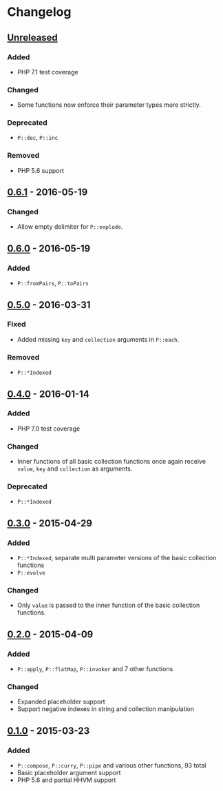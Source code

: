 # Changelog

## [Unreleased]
### Added
- PHP 7.1 test coverage

### Changed
- Some functions now enforce their parameter types more strictly.

### Deprecated
- `P::dec`, `P::inc`

### Removed
- PHP 5.6 support

## [0.6.1] - 2016-05-19
### Changed
- Allow empty delimiter for `P::explode`.

## [0.6.0] - 2016-05-19
### Added
- `P::fromPairs`, `P::toPairs`

## [0.5.0] - 2016-03-31
### Fixed
- Added missing `key` and `collection` arguments in `P::each`.

### Removed
- `P::*Indexed`

## [0.4.0] - 2016-01-14
### Added
- PHP 7.0 test coverage

### Changed
- Inner functions of all basic collection functions once again receive `value`, `key` and `collection` as arguments. 

### Deprecated
- `P::*Indexed`

## [0.3.0] - 2015-04-29
### Added
- `P::*Indexed`, separate multi parameter versions of the basic collection functions
- `P::evolve`

### Changed
- Only `value` is passed to the inner function of the basic collection functions.

## [0.2.0] - 2015-04-09
### Added
- `P::apply`, `P::flatMap`, `P::invoker` and 7 other functions

### Changed
- Expanded placeholder support
- Support negative indexes in string and collection manipulation

## [0.1.0] - 2015-03-23
### Added
- `P::compose`, `P::curry`, `P::pipe` and various other functions, 93 total
- Basic placeholder argument support
- PHP 5.6 and partial HHVM support



[Unreleased]: https://github.com/mpajunen/phamda/compare/0.6.1...HEAD
[0.6.1]: https://github.com/mpajunen/phamda/compare/0.6.0...0.6.1
[0.6.0]: https://github.com/mpajunen/phamda/compare/0.5.0...0.6.0
[0.5.0]: https://github.com/mpajunen/phamda/compare/0.4.0...0.5.0
[0.4.0]: https://github.com/mpajunen/phamda/compare/0.3.0...0.4.0
[0.3.0]: https://github.com/mpajunen/phamda/compare/0.2.0...0.3.0
[0.2.0]: https://github.com/mpajunen/phamda/compare/0.1.0...0.2.0
[0.1.0]: https://github.com/mpajunen/phamda/tree/0.1.0
